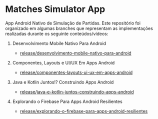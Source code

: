 # Matches Simulator App

App Android Nativo de Simulação de Partidas. Este repositório foi organizado em algumas branches que representam as implementações realizadas durante os seguinte conteúdos/vídeos:

1. Desenvolvimento Mobile Nativo Para Android
   - [release/desenvolvimento-mobile-nativo-para-android](https://github.com/tfreitasf/matches-simulator-app/tree/release/desenvolvimento-mobile-nativo-para-android)
   
2. Componentes, Layouts e UI/UX Em Apps Android
   - [release/componentes-layouts-ui-ux-em-apps-android](https://github.com/tfreitasf/matches-simulator-app/tree/release/componentes-layouts-ui-ux-em-apps-android)
 
3. Java e Kotlin Juntos!? Construindo Apps Android
   - [release/java-e-kotlin-juntos-construindo-apps-android](https://github.com/tfreitasf/matches-simulator-app/tree/release/java-e-kotlin-juntos-construindo-apps-android)
   
4. Explorando o Firebase Para Apps Android Resilientes
   - [release/explorando-o-firebase-para-apps-android-resilientes](https://github.com/digitalinnovationone/matches-simulator-app/tree/release/explorando-o-firebase-para-apps-android-resilientes)

